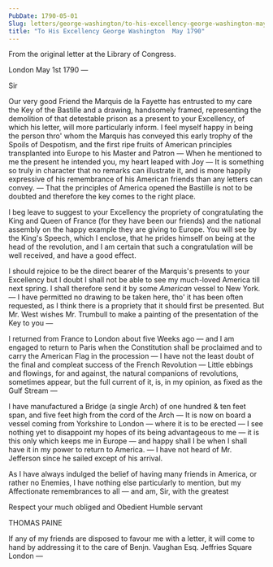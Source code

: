 ```yaml
---
PubDate: 1790-05-01
Slug: letters/george-washington/to-his-excellency-george-washington-may-1790
title: "To His Excellency George Washington  May 1790"
---
```


   From the original letter at the Library of Congress.

   London May 1st 1790 &mdash;

   Sir

   Our very good Friend the Marquis de la Fayette has entrusted to my care
   the Key of the Bastille and a drawing, handsomely framed, representing the
   demolition of that detestable prison as a present to your Excellency, of
   which his letter, will more particularly inform. I feel myself happy in
   being the person thro' whom the Marquis has conveyed this early trophy
   of the Spoils of Despotism, and the first ripe fruits of American
   principles transplanted into Europe to his Master and Patron &mdash; When he
   mentioned to me the present he intended you, my heart leaped with Joy &mdash; 
   It is something so truly in character that no remarks can illustrate it, and
   is more happily expressive of his remembrance of his American friends
   than any letters can convey. &mdash; That the principles of America opened 
   the Bastille is not to be doubted and therefore the key comes to the right
   place.

   I beg leave to suggest to your Excellency the propriety of congratulating
   the King and Queen of France (for they have been our friends) and the
   national assembly on the happy example they are giving to Europe. You
   will see by the King's Speech, which I enclose, that he prides himself
   on being at the head of the revolution, and I am certain that such a
   congratulation will be well received, and have a good effect.

   I should rejoice to be the direct bearer of the Marquis's presents to your
   Excellency but I doubt I shall not be able to see my much-loved America
   till next spring. I shall therefore send it by some *American* vessel to New
   York. &mdash; I have permitted no drawing to be taken here, tho' it has been
   often requested, as I think there is a propriety that it should first be
   presented. But Mr. West wishes Mr. Trumbull to make a painting of the
   presentation of the Key to you &mdash;

   I returned from France to London about five Weeks ago &mdash; and I am 
   engaged to return to Paris when the Constitution shall be proclaimed and to
   carry the American Flag in the procession &mdash; I have not the least doubt 
   of the final and compleat success of the French Revolution &mdash; Little 
   ebbings and flowings, for and against, the natural companions of revolutions,
   sometimes appear, but the full current of it, is, in my opinion, as fixed
   as the Gulf Stream &mdash;

   I have manufactured a Bridge (a single Arch) of one hundred & ten feet
   span, and five feet high from the cord of the Arch &mdash; It is now on board 
   a vessel coming from Yorkshire to London &mdash; where it is to be erected 
   &mdash; I see nothing yet to disappoint my hopes of its being advantageous to 
   me &mdash; it is this only which keeps me in Europe &mdash; and happy shall I 
   be when I shall
   have it in my power to return to America. &mdash; I have not heard of Mr.
   Jefferson since he sailed except of his arrival. 
   
   As I have always
   indulged the belief of having many friends in America, or rather no
   Enemies, I have nothing else particularly to mention, but my Affectionate
   remembrances to all &mdash; and am, Sir, with the greatest 
   
   Respect your much obliged and Obedient Humble servant

   THOMAS PAINE

   If any of my friends are disposed to favour me with a letter, it will
   come to hand by addressing it to the care of Benjn. Vaughan Esq.
   Jeffries Square London &mdash;


